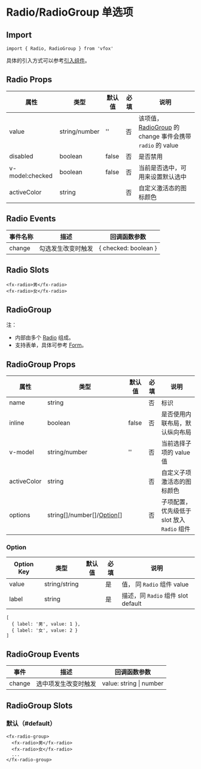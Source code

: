# Radio/RadioGroup 单选项

## Import

```
import { Radio, RadioGroup } from 'vfox'
```

具体的引入方式可以参考[引入组件](../guide/import.md)。

## Radio Props

| 属性            | 类型          | 默认值 | 必填 | 说明                                                                                         |
| --------------- | ------------- | ------ | ---- | -------------------------------------------------------------------------------------------- |
| value           | string/number | ''     | 否   | 该项值，[RadioGroup](./Radio.md#radiogroup-单项选择器) 的 change 事件会携带 `radio` 的 value |
| disabled        | boolean       | false  | 否   | 是否禁用                                                                                     |
| v-model:checked | boolean       | false  | 否   | 当前是否选中，可用来设置默认选中                                                             |
| activeColor     | string        |        | 否   | 自定义激活态的图标颜色                                                                       |

## Radio Events

| 事件名称 | 描述               | 回调函数参数         |
| -------- | ------------------ | -------------------- |
| change   | 勾选发生改变时触发 | { checked: boolean } |

## Radio Slots

```
<fx-radio>男</fx-radio>
<fx-radio>女</fx-radio>
```

## RadioGroup

注：

- 内部由多个 [Radio](./Radio.md#Radio-单选项) 组成。
- 支持表单，具体可参考 [Form](./Form.md)。

## RadioGroup Props

| 属性        | 类型                                               | 默认值 | 必填 | 说明                                        |
| ----------- | -------------------------------------------------- | ------ | ---- | ------------------------------------------- |
| name        | string                                             |        | 否   | 标识                                        |
| inline      | boolean                                            | false  | 否   | 是否使用内联布局，默认纵向布局              |
| v-model     | string/number                                      | ''     | 否   | 当前选择子项的 value 值                     |
| activeColor | string                                             |        | 否   | 自定义子项激活态的图标颜色                  |
| options     | string[\]/number[\]/[Option](./Radio.md#option)[\] |        | 否   | 子项配置，优先级低于 slot 放入 `Radio` 组件 |

### Option

| Option Key | 类型          | 默认值 | 必填 | 说明                               |
| ---------- | ------------- | ------ | ---- | ---------------------------------- |
| value      | string/string |        | 是   | 值， 同 `Radio` 组件 value         |
| label      | string        |        | 是   | 描述，同 `Radio` 组件 slot default |

```
[
  { label: '男', value: 1 },
  { label: '女', value: 2 }
]
```

## RadioGroup Events

| 事件   | 描述                 | 回调函数参数            |
| ------ | -------------------- | ----------------------- |
| change | 选中项发生改变时触发 | value: string \| number |

## RadioGroup Slots

### 默认（#default）

```
<fx-radio-group>
  <fx-radio>男</fx-radio>
  <fx-radio>女</fx-radio>
  ...
</fx-radio-group>
```
